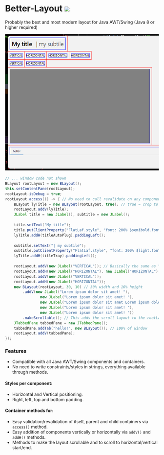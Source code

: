 # Better-Layout [![](https://jitpack.io/v/Osiris-Team/Better-Layout.svg)](https://jitpack.io/#Osiris-Team/Better-Layout)
Probably the best and most modern layout for Java AWT/Swing (Java 8 or higher required)

![](assets/example.png)

```java
// ... window code not shown
BLayout rootLayout = new BLayout();
this.setContentPane(rootLayout);
rootLayout.isDebug = true;
rootLayout.access(() -> { // No need to call revalidate on any component inside here
    BLayout lyTitle = new BLayout(rootLayout, true); // true = crop to content
    rootLayout.addV(lyTitle);
    JLabel title = new JLabel(), subtitle = new JLabel();

    title.setText("My title");
    title.putClientProperty("FlatLaf.style", "font: 200% $semibold.font");
    lyTitle.addH(titleAutoPlug).paddingLeft();

    subtitle.setText("| my subtile");
    subtitle.putClientProperty("FlatLaf.style", "font: 200% $light.font");
    lyTitle.addH(titleTray).paddingLeft();
       
    rootLayout.addV(new JLabel("VERTICAL")); // Basically the same as "\n" in a string.
    rootLayout.addH(new JLabel("HORIZONTAL"), new JLabel("HORIZONTAL"), new JLabel("HORIZONTAL"));
    rootLayout.addV(new JLabel("VERTICAL"));
    rootLayout.addH(new JLabel("HORIZONTAL"));
    new BLayout(rootLayout, 30, 10) // 30% width and 10% height
        .addV(new JLabel("Lorem ipsum dolor sit amet! "),
                new JLabel("Lorem ipsum dolor sit amet! "),
                new JLabel("Lorem ipsum dolor sit amet Lorem ipsum dolor sit amet Lorem ipsum dolor sit amet Lorem ipsum dolor sit amet Lorem ipsum dolor sit amet"),
                new JLabel("Lorem ipsum dolor sit amet! "),
                new JLabel("Lorem ipsum dolor sit amet! "))
        .makeScrollable(); // This adds the scroll layout to the rootLayout
    JTabbedPane tabbedPane = new JTabbedPane();
    tabbedPane.addTab("hello!", new BLayout()); // 100% of window
    rootLayout.addV(tabbedPane);
});
```

### Features
- Compatible with all Java AWT/Swing components and containers.
- No need to write constraints/styles in strings, everything available through methods.

#### Styles per component:
- Horizontal and Vertical positioning.
- Right, left, top and bottom padding.

#### Container methods for:
- Easy validation/revalidation of itself, parent and child containers via `access()` method.
- Easy addition of components vertically or horizontally via `addV()` and `addH()` methods.
- Methods to make the layout scrollable and to scroll to horizontal/vertical start/end.
